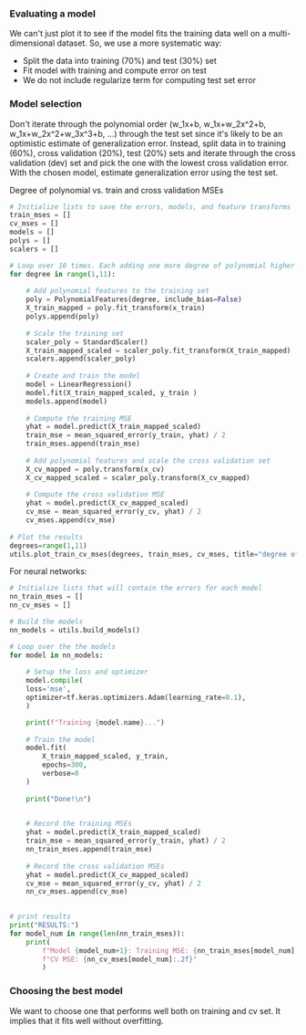 ### Evaluating a model
We can't just plot it to see if the model fits the training data well on a multi-dimensional dataset.
So, we use a more systematic way:
- Split the data into training (70%) and test (30%) set
- Fit model with training and compute error on test
- We do not include regularize term for computing test set error

### Model selection
Don't iterate through the polynomial order (w_1x+b, w_1x+w_2x^2+b, w_1x+w_2x^2+w_3x^3+b, ...) through the test set since it's likely to be an optimistic estimate of generalization error.
Instead, split data in to training (60%), cross validation (20%), test (20%) sets and iterate through the cross validation (dev) set and pick the one with the lowest cross validation error.
With the chosen model, estimate generalization error using the test set.

Degree of polynomial vs. train and cross validation MSEs
```python
# Initialize lists to save the errors, models, and feature transforms
train_mses = []
cv_mses = []
models = []
polys = []
scalers = []

# Loop over 10 times. Each adding one more degree of polynomial higher than the last.
for degree in range(1,11):
    
    # Add polynomial features to the training set
    poly = PolynomialFeatures(degree, include_bias=False)
    X_train_mapped = poly.fit_transform(x_train)
    polys.append(poly)
    
    # Scale the training set
    scaler_poly = StandardScaler()
    X_train_mapped_scaled = scaler_poly.fit_transform(X_train_mapped)
    scalers.append(scaler_poly)
    
    # Create and train the model
    model = LinearRegression()
    model.fit(X_train_mapped_scaled, y_train )
    models.append(model)
    
    # Compute the training MSE
    yhat = model.predict(X_train_mapped_scaled)
    train_mse = mean_squared_error(y_train, yhat) / 2
    train_mses.append(train_mse)
    
    # Add polynomial features and scale the cross validation set
    X_cv_mapped = poly.transform(x_cv)
    X_cv_mapped_scaled = scaler_poly.transform(X_cv_mapped)
    
    # Compute the cross validation MSE
    yhat = model.predict(X_cv_mapped_scaled)
    cv_mse = mean_squared_error(y_cv, yhat) / 2
    cv_mses.append(cv_mse)
    
# Plot the results
degrees=range(1,11)
utils.plot_train_cv_mses(degrees, train_mses, cv_mses, title="degree of polynomial vs. train and CV MSEs")
```

For neural networks:
```python
# Initialize lists that will contain the errors for each model
nn_train_mses = []
nn_cv_mses = []

# Build the models
nn_models = utils.build_models()

# Loop over the the models
for model in nn_models:
    
    # Setup the loss and optimizer
    model.compile(
    loss='mse',
    optimizer=tf.keras.optimizers.Adam(learning_rate=0.1),
    )

    print(f"Training {model.name}...")
    
    # Train the model
    model.fit(
        X_train_mapped_scaled, y_train,
        epochs=300,
        verbose=0
    )
    
    print("Done!\n")

    
    # Record the training MSEs
    yhat = model.predict(X_train_mapped_scaled)
    train_mse = mean_squared_error(y_train, yhat) / 2
    nn_train_mses.append(train_mse)
    
    # Record the cross validation MSEs 
    yhat = model.predict(X_cv_mapped_scaled)
    cv_mse = mean_squared_error(y_cv, yhat) / 2
    nn_cv_mses.append(cv_mse)

    
# print results
print("RESULTS:")
for model_num in range(len(nn_train_mses)):
    print(
        f"Model {model_num+1}: Training MSE: {nn_train_mses[model_num]:.2f}, " +
        f"CV MSE: {nn_cv_mses[model_num]:.2f}"
        )
```

### Choosing the best model
We want to choose one that performs well both on training and cv set. It implies that it fits well without overfitting.
